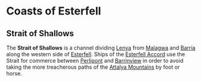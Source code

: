# Coasts of Esterfell

## Strait of Shallows

The **Strait of Shallows** is a channel dividing [Lenya](../lenya/) from [Malagwa](../malagwa.md) and [Barria](../barria.md) along the western side of [Esterfell](../). Ships of the [Esterfell Accord](../../ch-2-people-of-mote/societies/esterfell-accord/) use the Strait for commerce between [Perlipont](../../ch-2-people-of-mote/societies/esterfell-accord/perlipont.md) and [Barrinview](../../ch-2-people-of-mote/societies/esterfell-accord/barrinview.md) in order to avoid taking the more treacherous paths of the [Attalya Mountains](../lenya/attalya-mountains/) by foot or horse.
